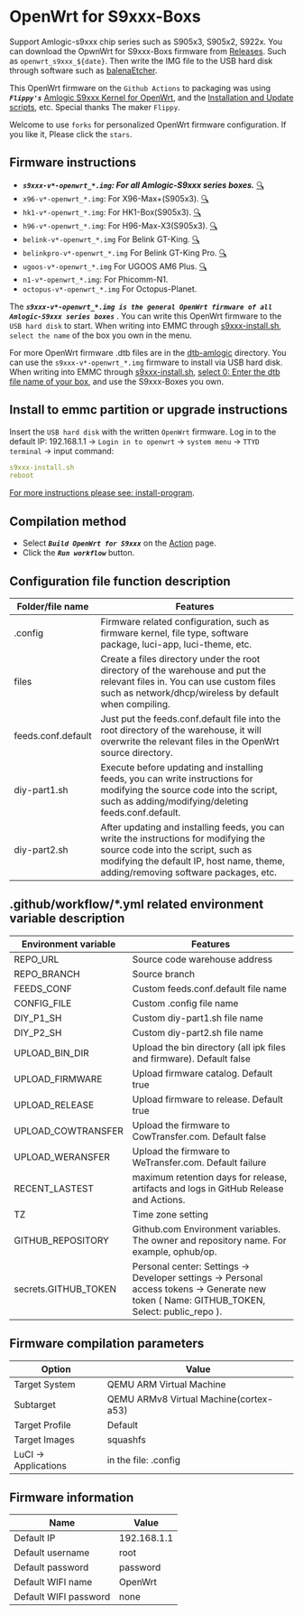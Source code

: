 # OpenWrt for S9xxx-Boxs

Support Amlogic-s9xxx chip series such as S905x3, S905x2, S922x. You can download the OpwnWrt for S9xxx-Boxs firmware from [Releases](https://github.com/ophub/op/releases). Such as `openwrt_s9xxx_${date}`. Then write the IMG file to the USB hard disk through software such as [balenaEtcher](https://www.balena.io/etcher/).

This OpenWrt firmware on the `Github Actions` to packaging was using ***`Flippy's`*** [Amlogic S9xxx Kernel for OpenWrt](https://github.com/ophub/amlogic-s9xxx-openwrt), and the [Installation and Update scripts](https://github.com/ophub/amlogic-s9xxx-openwrt/tree/main/install-program), etc. Special thanks The maker `Flippy`.

Welcome to use `forks` for personalized OpenWrt firmware configuration. If you like it, Please click the `stars`.

## Firmware instructions

- ***`s9xxx-v*-openwrt_*.img`: For all Amlogic-S9xxx series boxes.*** [🔍](https://www.ebay.com/sch/i.html?_nkw=amlogic)
- `x96-v*-openwrt_*.img`: For X96-Max+(S905x3). [🔍](https://www.ebay.com/itm/133605678868)
- `hk1-v*-openwrt_*.img`: For HK1-Box(S905x3). [🔍](https://www.ebay.com/itm/174515007305)
- `h96-v*-openwrt_*.img`: For H96-Max-X3(S905x3). [🔍](https://www.ebay.com/itm/293499265183)
- `belink-v*-openwrt_*.img` For Belink GT-King. [🔍](https://www.ebay.com/itm/303604712848)
- `belinkpro-v*-openwrt_*.img` For Belink GT-King Pro. [🔍](https://www.ebay.com/itm/324411782338)
- `ugoos-v*-openwrt_*.img` For UGOOS AM6 Plus. [🔍](https://www.ebay.com/itm/254590989143)
- `n1-v*-openwrt_*.img`: For Phicomm-N1.
- `octopus-v*-openwrt_*.img` For Octopus-Planet.

The ***`s9xxx-v*-openwrt_*.img is the general OpenWrt firmware of all Amlogic-S9xxx series boxes`*** . You can write this OpenWrt firmware to the `USB hard disk` to start. When writing into EMMC through [s9xxx-install.sh](https://github.com/ophub/amlogic-s9xxx-openwrt/blob/main/install-program/files/s9xxx-install.sh), `select the name` of the box you own in the menu.

For more OpenWrt firmware .dtb files are in the [dtb-amlogic](https://github.com/ophub/amlogic-s9xxx-openwrt/tree/main/armbian/dtb-amlogic) directory. You can use the `s9xxx-v*-openwrt_*.img` firmware to install via USB hard disk. When writing into EMMC through [s9xxx-install.sh](https://github.com/ophub/amlogic-s9xxx-openwrt/blob/main/install-program/files/s9xxx-install.sh), [select 0: Enter the dtb file name of your box](https://github.com/ophub/amlogic-s9xxx-openwrt/tree/main/armbian/dtb-amlogic), and use the S9xxx-Boxes you own.

## Install to emmc partition or upgrade instructions

Insert the `USB hard disk` with the written `OpenWrt` firmware. Log in to the default IP: 192.168.1.1 → `Login in to openwrt` → `system menu` → `TTYD terminal` → input command: 

```yaml
s9xxx-install.sh
reboot
```

[For more instructions please see: install-program](https://github.com/ophub/amlogic-s9xxx-openwrt/tree/main/install-program).


## Compilation method

- Select ***`Build OpenWrt for S9xxx`*** on the [Action](https://github.com/ophub/op/actions) page.
- Click the ***`Run workflow`*** button.

## Configuration file function description

| Folder/file name | Features |
| ---- | ---- |
| .config | Firmware related configuration, such as firmware kernel, file type, software package, luci-app, luci-theme, etc. |
| files | Create a files directory under the root directory of the warehouse and put the relevant files in. You can use custom files such as network/dhcp/wireless by default when compiling. |
| feeds.conf.default | Just put the feeds.conf.default file into the root directory of the warehouse, it will overwrite the relevant files in the OpenWrt source directory. |
| diy-part1.sh | Execute before updating and installing feeds, you can write instructions for modifying the source code into the script, such as adding/modifying/deleting feeds.conf.default. |
| diy-part2.sh | After updating and installing feeds, you can write the instructions for modifying the source code into the script, such as modifying the default IP, host name, theme, adding/removing software packages, etc. |

## .github/workflow/*.yml related environment variable description

| Environment variable | Features |
| ---- | ---- |
| REPO_URL | Source code warehouse address |
| REPO_BRANCH | Source branch |
| FEEDS_CONF | Custom feeds.conf.default file name |
| CONFIG_FILE | Custom .config file name |
| DIY_P1_SH | Custom diy-part1.sh file name |
| DIY_P2_SH | Custom diy-part2.sh file name |
| UPLOAD_BIN_DIR | Upload the bin directory (all ipk files and firmware). Default false |
| UPLOAD_FIRMWARE | Upload firmware catalog. Default true |
| UPLOAD_RELEASE | Upload firmware to release. Default true |
| UPLOAD_COWTRANSFER | Upload the firmware to CowTransfer.com. Default false |
| UPLOAD_WERANSFER | Upload the firmware to WeTransfer.com. Default failure |
| RECENT_LASTEST | maximum retention days for release, artifacts and logs in GitHub Release and Actions. |
| TZ | Time zone setting |
| GITHUB_REPOSITORY | Github.com Environment variables. The owner and repository name. For example, ophub/op. |
| secrets.GITHUB_TOKEN | Personal center: Settings → Developer settings → Personal access tokens → Generate new token ( Name: GITHUB_TOKEN, Select: public_repo ). |

## Firmware compilation parameters

| Option | Value |
| ---- | ---- |
| Target System | QEMU ARM Virtual Machine |
| Subtarget | QEMU ARMv8 Virtual Machine(cortex-a53) |
| Target Profile | Default |
| Target Images | squashfs |
| LuCI -> Applications | in the file: .config |

## Firmware information

| Name | Value |
| ---- | ---- |
| Default IP | 192.168.1.1 |
| Default username | root |
| Default password | password |
| Default WIFI name | OpenWrt |
| Default WIFI password | none |

